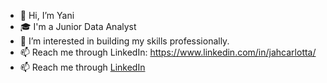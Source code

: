 - 👋 Hi, I’m Yani
- 🎓 I'm a Junior Data Analyst
- 👀 I’m interested in building my skills professionally. 
- 📫 Reach me through LinkedIn: https://www.linkedin.com/in/jahcarlotta/
- 📫 Reach me through [LinkedIn](https://www.linkedin.com/in/jahcarlotta/)

<!---
GitGood12/GitGood12 is a ✨ special ✨ repository because its `README.md` (this file) appears on your GitHub profile.
You can click the Preview link to take a look at your changes.
--->
